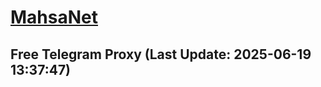 
# [MahsaNet](https://t.me/mahsa_net)
## Free Telegram Proxy (Last Update: 2025-06-19 13:37:47)

    